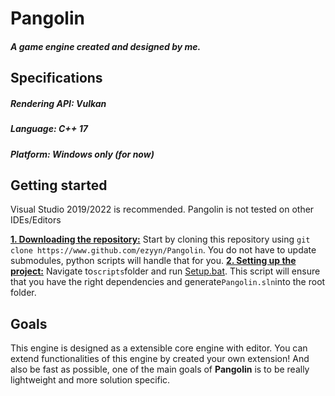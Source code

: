 # Pangolin
##### A game engine created and designed by me. 

## Specifications
##### Rendering API: Vulkan
##### Language: C++ 17
##### Platform: Windows only (for now)

## Getting started
Visual Studio 2019/2022 is recommended. Pangolin is not tested on other IDEs/Editors

<ins>**1. Downloading the repository:**</ins>
Start by cloning this repository using ```git clone https://www.github.com/ezyyn/Pangolin```. 
You do not have to update submodules, python scripts will handle that for you.
<ins>**2. Setting up the project:**</ins>
Navigate to```scripts```folder and run [Setup.bat](https://github.com/ezyyn/Pangolin/blob/master/scripts/Setup.bat). This script will ensure that you have the right dependencies and generate```Pangolin.sln```into the root folder.

## Goals
This engine is designed as a extensible core engine with editor. You can extend functionalities of this engine by created your own extension! And also be fast as possible, one  of the main goals of **Pangolin** is to be really lightweight and more solution specific. 
